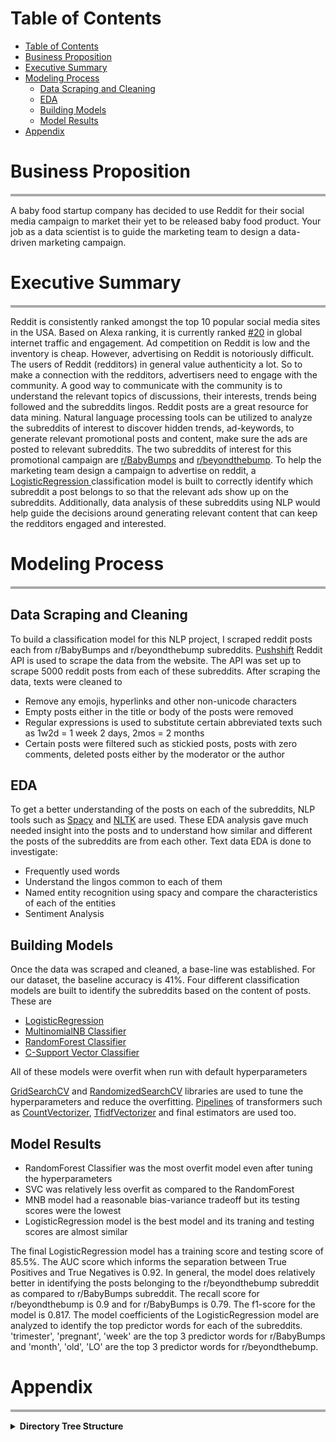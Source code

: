 

# Table of Contents
- [Table of Contents](#table-of-contents)
- [Business Proposition](#business-proposition)
- [Executive Summary](#executive-summary)
- [Modeling Process](#modeling-process)
  - [Data Scraping and Cleaning](#data-scraping-and-cleaning)
  - [EDA](#eda)
  - [Building Models](#building-models)
  - [Model Results](#model-results)
- [Appendix](#appendix)


# Business Proposition

<hr 
 style="
 border:none;
 height:4px;
 background-color:DarkGray;
 ">

A baby food startup company has decided to use Reddit for their social media campaign to market their yet to be released baby food product. Your job as a data scientist is to guide the marketing team to design a data-driven marketing campaign.


# Executive Summary

<hr 
 style="
 border:none;
 height:4px;
 background-color:DarkGray;
 ">

 Reddit is consistently ranked amongst the top 10 popular social media sites in the USA. Based on Alexa ranking, it is currently ranked [#20](https://www.alexa.com/siteinfo/reddit.com) in global internet traffic and engagement. Ad competition on Reddit is low and the inventory is cheap. However, advertising on Reddit is notoriously difficult. The users of Reddit (redditors) in general value authenticity a lot. So to make a connection with the redditors, advertisers need to engage with the community. A good way to communicate with the community is to understand the relevant topics of discussions, their interests, trends being followed and the subreddits lingos.
 Reddit posts are a great resource for data mining. Natural language processing tools can be utilized to analyze the subreddits of interest to discover hidden trends, ad-keywords, to generate relevant promotional posts and content, make sure the ads are posted to relevant subreddits.
 The two subreddits of interest for this promotional campaign are [r/BabyBumps](https://www.reddit.com/r/BabyBumps/) and [r/beyondthebump](https://www.reddit.com/r/beyondthebump/). To help the marketing team design a campaign to advertise on reddit, a [LogisticRegression ](https://scikit-learn.org/stable/modules/generated/sklearn.linear_model.LogisticRegression.html) classification model is built to correctly identify which subreddit a post belongs to so that the relevant ads show up on the subreddits. Additionally, data analysis of these subreddits using NLP would help guide the decisions around generating relevant content that can keep the redditors engaged and interested. 

# Modeling Process

<hr 
 style="
 border:none;
 height:4px;
 background-color:DarkGray;
 ">

## Data Scraping and Cleaning

To build a classification model for this NLP project, I scraped  reddit posts each from r/BabyBumps and r/beyondthebump subreddits.  [Pushshift](https://github.com/pushshift/api) Reddit API is used to scrape the data from the website. The API was set up to scrape 5000 reddit posts from each of these subreddits. After scraping the data, texts were cleaned to

- Remove any emojis, hyperlinks and other non-unicode characters
- Empty posts either in the title or body of the posts were removed
- Regular expressions is used to substitute certain abbreviated texts such as 1w2d = 1 week 2 days, 2mos = 2 months
- Certain posts were filtered such as stickied posts, posts with zero comments, deleted posts either by the moderator or the author

## EDA

To get a better understanding of the posts on each of the subreddits, NLP tools such as [Spacy](https://spacy.io) and [NLTK](https://www.nltk.org) are used. These EDA analysis gave much needed insight into the posts and to understand  how similar and different the posts of the subreddits are from each other. Text data EDA is done to investigate:

- Frequently used words
- Understand the lingos common to each of them
- Named entity recognition using spacy and compare the characteristics of each of the entities
- Sentiment Analysis

## Building Models

Once the data was scraped and cleaned, a base-line was established. For our dataset, the baseline accuracy is 41%. Four different classification models are built to identify the subreddits based on the content of posts. These are

- [LogisticRegression](https://www.reddit.com/r/beyondthebump/)
- [MultinomialNB Classifier](https://scikit-learn.org/stable/modules/generated/sklearn.naive_bayes.MultinomialNB.html)
- [RandomForest Classifier](https://scikit-learn.org/stable/modules/generated/sklearn.ensemble.RandomForestClassifier.html)
- [C-Support Vector Classifier](https://scikit-learn.org/stable/modules/generated/sklearn.svm.SVC.html)

All of these models were overfit when run with default hyperparameters

[GridSearchCV](https://scikit-learn.org/stable/modules/generated/sklearn.model_selection.GridSearchCV.html) and [RandomizedSearchCV](https://scikit-learn.org/stable/modules/generated/sklearn.model_selection.RandomizedSearchCV.html) libraries are used to tune the hyperparameters and reduce the overfitting. [Pipelines](https://scikit-learn.org/stable/modules/generated/sklearn.pipeline.Pipeline.html) of transformers such as [CountVectorizer](https://scikit-learn.org/stable/modules/generated/sklearn.feature_extraction.text.CountVectorizer.html), [TfidfVectorizer](https://scikit-learn.org/stable/modules/generated/sklearn.feature_extraction.text.TfidfVectorizer.html) and final estimators are used too.

## Model Results

- RandomForest Classifier was the most overfit model even after tuning the hyperparameters
- SVC was relatively less overfit as compared to the RandomForest
- MNB model had a reasonable bias-variance tradeoff but its testing scores were the lowest
- LogisticRegression model is the best model and its traning and testing scores are almost similar
  
The final LogisticRegression model has a training score and testing score of 85.5%. The AUC score which informs the separation between True Positives and True Negatives is 0.92. In general, the model does relatively better in identifying the posts belonging to the r/beyondthebump subreddit as compared to r/BabyBumps subreddit. The recall score for r/beyondthebump is 0.9 and for r/BabyBumps is 0.79. The f1-score for the model is 0.817. The model coefficients of the LogisticRegression model are analyzed to identify the top predictor words for each of the subreddits. 'trimester', 'pregnant', 'week' are the top 3 predictor words for r/BabyBumps and 'month', 'old', 'LO' are the top 3 predictor words for r/beyondthebump.


# Appendix

<hr 
 style="
 border:none;
 height:4px;
 background-color:DarkGray;
 ">

<details>
  <summary><b>Directory Tree Structure</b></summary>

```
├── README.md
├── code
│   ├── 01.Data_Scraping.ipynb
│   ├── 02.EDA.ipynb
│   ├── 03.Classifier_Models.ipynb
│   └── 04.Models_Summary_and_Evaluation.ipynb
├── data
│   ├── df.csv
│   └── df_raw.csv
├── models
│   ├── logreg_gs.sav
│   ├── logreg_gs_v10.sav
│   ├── logreg_gs_v11.sav
│   ├── logreg_gs_v12.sav
│   ├── logreg_gs_v13.sav
│   ├── logreg_gs_v14.sav
│   ├── logreg_gs_v15.sav
│   ├── logreg_gs_v2.sav
│   ├── logreg_gs_v3.sav
│   ├── logreg_gs_v4.sav
│   ├── logreg_gs_v5.sav
│   ├── logreg_gs_v6.sav
│   ├── logreg_gs_v7.sav
│   ├── logreg_gs_v9.sav
│   ├── mnb_gs_v1.sav
│   ├── mnb_gs_v2.sav
│   ├── mnb_gs_v3.sav
│   ├── mnb_gs_v4.sav
│   ├── mnb_gs_v5.sav
│   ├── rscv_v1.sav
│   ├── rscv_v2.sav
│   ├── svc_cv_v1.sav
│   └── svc_cv_v2.sav
└── presentation
    └── NLP_Subreddit_Classification.pdf
```
</details>


